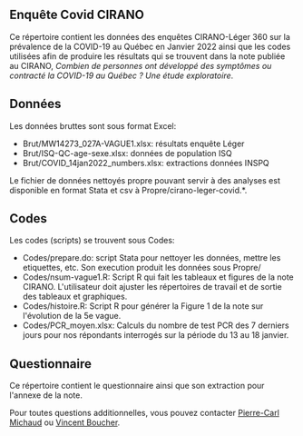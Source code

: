Enquête Covid CIRANO
--------------------

Ce répertoire contient les données des enquêtes CIRANO-Léger 360 sur la prévalence de la COVID-19 au Québec en Janvier 2022 ainsi que les codes utilisées afin de produire les résultats qui se trouvent dans la note publiée au CIRANO, *Combien de personnes ont développé des symptômes ou contracté la COVID-19 au Québec ? Une étude exploratoire*.

## Données 

Les données bruttes sont sous format Excel: 
* Brut/MW14273_027A-VAGUE1.xlsx: résultats enquête Léger
* Brut/ISQ-QC-age-sexe.xlsx: données de population ISQ
* Brut/COVID_14jan2022_numbers.xlsx: extractions données INSPQ

Le fichier de données nettoyés propre pouvant servir à des analyses est disponible en format Stata et csv à Propre/cirano-leger-covid.*. 

## Codes

Les codes (scripts) se trouvent sous Codes:
* Codes/prepare.do: script Stata pour nettoyer les données, mettre les etiquettes, etc. Son execution produit les données sous Propre/
* Codes/nsum-vague1.R: Script R qui fait les tableaux et figures de la note CIRANO. L'utilisateur doit ajuster les répertoires de travail et de sortie des tableaux et graphiques. 
* Codes/histoire.R: Script R pour générer la Figure 1 de la note  sur l'évolution de la 5e vague. 
* Codes/PCR_moyen.xlsx: Calculs du nombre de test PCR des 7 derniers jours pour nos répondants interrogés sur la période du 13 au 18 janvier. 

## Questionnaire 

Ce répertoire contient le questionnaire ainsi que son extraction pour l'annexe de la note. 

Pour toutes questions additionnelles, vous pouvez contacter [Pierre-Carl Michaud](mailto:pierre-carl.michaud@hec.ca) ou [Vincent Boucher](mailto:vincent.boucher@ecn.ulaval.ca). 

